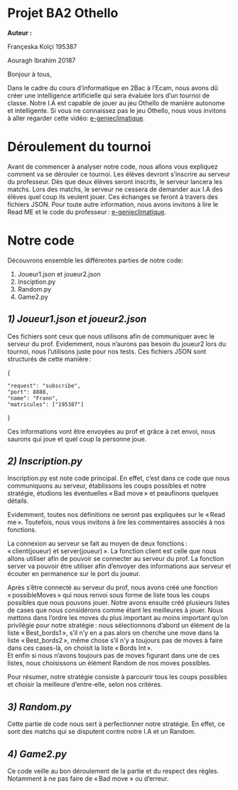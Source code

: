 # Projet BA2 Othello 


__Auteur :__   

  Françeska Kolçi 195387 
   
  Aouragh Ibrahim 20187 

 

Bonjour à tous,  

Dans le cadre du cours d’informatique en 2Bac à l’Ecam, nous avons dû créer une intelligence artificielle qui sera évaluée lors d’un tournoi de classe.  Notre I.A est capable de jouer au jeu Othello de manière autonome et intelligente.  Si vous ne connaissez pas le jeu Othello, nous vous invitons à aller regarder cette vidéo: [e-genieclimatique](https://www.youtube.com/watch?v=Z5EN-cbgo-4&feature=emb_imp_woyt).    

 

# Déroulement du tournoi  

Avant de commencer à analyser notre code, nous allons vous expliquez comment va se dérouler ce tournoi.  Les élèves devront s’inscrire au serveur du professeur. Dès que deux élèves seront inscrits, le serveur lancera les matchs.  Lors des matchs, le serveur ne cessera de demander aux I.A des élèves quel coup ils veulent jouer.  Ces échanges se feront à travers des fichiers JSON.  Pour toute autre information, nous avons invitons à lire le Read ME et le code du professeur : [e-genieclimatique](https://github.com/qlurkin/PI2CChampionshipRunner). 

 

# Notre code  

Découvrons ensemble les différentes parties de notre code:    
  1. Joueur1.json et joueur2.json    
  2. Insciption.py    
  3. Random.py  
  4. Game2.py  

 
## *1) Joueur1.json et joueur2.json*   

Ces fichiers sont ceux que nous utilisons afin de communiquer avec le serveur du prof.  Evidemment, nous n’aurons pas besoin du joueur2 lors du tournoi, nous l’utilisons juste pour nos tests.  Ces fichiers JSON sont structurés de cette manière :  

{ 

    "request": "subscribe",  
    "port": 8888,  
    "name": "Frann",  
    "matricules": ["195387"]  
 } 

Ces informations vont être envoyées au prof et grâce à cet envoi, nous saurons qui joue et quel coup la personne joue.  

 

## *2) Inscription.py*  

Inscription.py est note code principal.  En effet, c’est dans ce code que nous communiquons au serveur, établissons les coups possibles et notre stratégie, étudions les éventuelles « Bad move » et peaufinons quelques détails.  

Evidemment, toutes nos définitions ne seront pas expliquées sur le « Read me ».  Toutefois, nous vous invitons à lire les commentaires associés à nos fonctions.    

La connexion au serveur se fait au moyen de deux fonctions : « client(joueur) et server(joueur) ».  La fonction client est celle que nous allons utiliser afin de pouvoir se connecter au serveur du prof.  La fonction server va pouvoir être utiliser afin d’envoyer des informations aux serveur et écouter en permanence sur le port du joueur.  

Après s’être connecté au serveur du prof, nous avons créé une fonction « possibleMoves » qui nous renvoi sous forme de liste tous les coups possibles que nous pouvons jouer.  Notre avons ensuite créé plusieurs listes de cases que nous considérons comme étant les meilleures à jouer.   Nous mettons dans l’ordre les moves du plus important au moins important qu’on privilégie pour notre stratégie : nous sélectionnons d’abord un élément de la liste « Best_bords1 »,  s’il n’y en a pas alors on cherche une move dans la liste « Best_bords2 », même chose s’il n'y a toujours pas de moves à faire dans ces cases-là, on choisit la liste « Bords Int ».  
Et enfin si nous n’avons toujours pas de moves figurant dans une de ces listes, nous choisissons un élément Random de nos moves possibles.

Pour résumer, notre stratégie consiste à parcourir tous les coups possibles et choisir la meilleure d’entre-elle, selon nos critères.  

## *3) Random.py*  
Cette partie de code nous sert à perfectionner notre stratégie. En effet, ce sont des matchs qui se disputent contre notre I.A et un Random. 

## *4) Game2.py*  
Ce code veille au bon déroulement de la partie et du respect des règles. Notamment à ne pas faire de « Bad move » ou d’erreur.  

 
